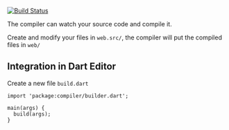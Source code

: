 [![Build Status](https://drone.io/github.com/christophehurpeau/dart-compiler/status.png)](https://drone.io/github.com/christophehurpeau/dart-compiler/latest)

The compiler can watch your source code and compile it.


Create and modify your files in `web.src/`, the compiler will put the compiled files in `web/`


## Integration in Dart Editor

Create a new file `build.dart`


```
import 'package:compiler/builder.dart';
        
main(args) {
  build(args);
}

```